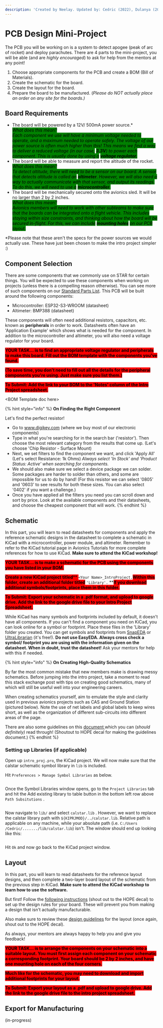 ```yaml
---
description: 'Created by Neelay. Updated by: Cedric (2022), Dulanya (2023)'
---
```


# PCB Design Mini-Project

The PCB you will be working on is a system to detect apogee (peak of arc of rocket) and deploy parachutes. There are 4 parts to the mini-project, you will be able (and are _highly encouraged_) to ask for help from the mentors at any point!&#x20;

1. Choose appropriate components for the PCB and create a BOM (Bill of Materials).&#x20;
2. Create the schematic for the board.&#x20;
3. Create the layout for the board.&#x20;
4. Prepare the board to be manufactured. (_Please do NOT actually place an order on any site for the boards.)_

## Board Requirements

* The board will be powered by a 12V/ 500mA power source.\*\
  _<mark style="background-color:green;">What does this mean?</mark>_ \
  _<mark style="background-color:green;">Each component we use will have a minimum voltage needed to operate, and a maximum needed to operate safely. The voltage of our power source is often much higher than this! This means we find a way to deliver a reduced voltage (in our case,</mark> <mark style="background-color:green;"></mark><mark style="background-color:green;">**3.3V**</mark><mark style="background-color:green;">) to power each component. This is usually done by using a</mark> <mark style="background-color:green;"></mark><mark style="background-color:green;">**voltage regulator.**</mark>_&#x20;
* The board will be able to measure and report the altitude of the rocket. \
  _<mark style="background-color:green;">What does this mean?</mark>_ \
  _<mark style="background-color:green;">To detect altitude, there will need to be a sensor on our board. A sensor that detects altitude is called an</mark> <mark style="background-color:green;"></mark><mark style="background-color:green;">**altimeter**</mark><mark style="background-color:green;">. However, we will also need a way to actually communicate with that sensor, and output its readings. To do this, we will need to use a</mark> <mark style="background-color:green;"></mark><mark style="background-color:green;">**microcontroller**</mark><mark style="background-color:green;">.</mark>_&#x20;
* The board will be mechanically secured onto the avionics sled. It will be no larger than 2 by 2 inches. \
  _<mark style="background-color:green;">What does this mean?</mark>_ \
  _<mark style="background-color:green;">Avionics members will need to work with other subteams to make sure that the boards can be integrated onto a flight vehicle. This includes staying within size constraints, and thinking about how the board will be secured in-flight. For this, we can include</mark> <mark style="background-color:green;"></mark><mark style="background-color:green;">**mounting holes**</mark> <mark style="background-color:green;"></mark><mark style="background-color:green;">on our PCB layout.</mark>_&#x20;

\*Please note that these aren't the specs for the power sources we would actually use. These have just been chosen to make the intro project simpler :)&#x20;

## Component Selection

There are some components that we commonly use on STAR for certain things. You will be expected to use these components when working on projects (unless there is a compelling reason otherwise). You can see more of such components on our [Standard Parts List](https://docs.google.com/spreadsheets/d/1Kxis2fARw56HrYMzW54rB0-L-gDaDvFu269D-AZqZrU/edit?usp=drive\_link). This PCB will be built around the following components:&#x20;

* Microcontroller: ESP32-S3-WROOM (datasheet)
* Altimeter: BMP388 (datasheet)

These components will often need additional resistors, capacitors, etc. known as **peripherals** in order to work. Datasheets often have an 'Application Example' which shows what is needed for the component. In addition to the microcontroller and altimeter, you will also need a voltage regulator for your board.&#x20;

<mark style="background-color:red;">**YOUR TASK... is to find an appropriate voltage regulator and peripherals to make this board. Fill out the BOM template with the components you've found.**</mark>&#x20;

<mark style="background-color:red;">**(To save time, you don't need to fill out all the details for the peripheral components you're using. Just make sure you list them.)**</mark> &#x20;

<mark style="background-color:red;">**To Submit: Add the link to your BOM to the 'Notes' column of the Intro Project spreadsheet.**</mark>&#x20;

\<BOM Template doc here>

{% hint style="info" %}
**On Finding the Right Component**

Let's find the perfect resistor!

* Go to www.digikey.com (where we buy most of our electronic components)
* Type in what you're searching for in the search bar ('resistor'). Then choose the most relevant category from the results that come up. (Let's choose 'Chip Resistor - Surface Mount)
* Next, we set filters to find the component we want, and click 'Apply All' (Let's select Resistance: 1k Ohms) _Always select 'In Stock' and 'Product Status: Active' when searching for components._&#x20;
* We should also make sure we select a device package we can solder. Some packages are harder to solder than others, and some are impossible for us to do by hand! (For this resistor we can select '0805' and '0603' to see results for both these sizes. You can also select '0402' if you want a challenge.)&#x20;
* Once you have applied all the filters you need you can scroll down and sort by price. Look at the available components and their datasheets, and choose the cheapest component that will work.&#x20;
{% endhint %}

## Schematic

In this part, you will learn to read datasheets for components and apply the reference schematic designs in the datasheet to complete a schematic in KiCad with a microcontroller, power module, and altimeter. Remember to refer to the KiCad tutorial page in Avionics Tutorials for more complete references for how to use KiCad. **Make sure to attend the KiCad workshop!**&#x20;

<mark style="background-color:red;">**YOUR TASK... is to make a schematic for the PCB using the components you have listed in your BOM.**</mark>&#x20;

<mark style="background-color:red;">**Create a new KiCad project titled**</mark><mark style="background-color:red;">** **</mark><mark style="background-color:red;">**`<Your Name>_IntroProject.`**</mark><mark style="background-color:red;">**Within this folder, create an additional folder titled**</mark><mark style="background-color:red;">** **</mark><mark style="background-color:red;">**`'Library'.`**</mark><mark style="background-color:red;">** **</mark><mark style="background-color:red;">**If you download additional symbols/footprints, place them in this folder.**</mark>&#x20;

<mark style="background-color:red;">**To Submit: Export your schematic in a .pdf format, and upload to google drive. Add the link to the google drive file to your Intro Project Spreadsheet.**</mark>&#x20;

While KiCad has many symbols and footprints included by default, it doesn't have all components. If you can't find a component you need on KiCad, you can look online for a symbol or footprint. Place these files in the 'Library' folder you created. You can get symbols and footprints from [SnapEDA](https://www.snapeda.com/) or [UltraLibrarian](https://www.ultralibrarian.com/) (it's free!). **Do not use EasyEDA. Always cross check a symbol/ footprint you are using with the information given on the datasheet. When in doubt, trust the datasheet!** Ask your mentors for help with this if needed.&#x20;

{% hint style="info" %}
**On Creating High-Quality Schematics**

By far the most common mistake that new members make is drawing messy schematics. Before jumping into the intro project, take a moment to read this stack exchange post with tips on creating good schematics, many of which will still be useful well into your engineering careers.

When creating schematics yourself, aim to emulate the style and clarity used in previous avionics projects such as CAS and Ground Station (pictured below). Note the use of net labels and global labels to keep wires short, as well as the organization of different sub-circuits into different areas of the page.

There are also some guidelines on this [document ](https://docs.google.com/document/d/1sA1MmZkygvkN0kvH0\_EiXm4IRMi5ilCOcb7CaAVOmxY/edit?usp=sharing)which you can (_should definitely)_ read through! (Shoutout to HOPE decal for making the guidelines document.)
{% endhint %}

### Setting up Libraries (if applicable)

Open up `intro_proj.pro`, the KiCad project. We will now make sure that the calstar schematic symbol library in `lib` is included.

Hit `Preferences > Manage Symbol Libraries` as below.

<figure><img src="../../../.gitbook/assets/Screen Shot 2023-08-25 at 3.59.02 PM.png" alt=""><figcaption></figcaption></figure>

Once the Symbol Libraries window opens, go to the `Project Libraries` tab and hit the Add existing library to table button in the bottom left row above `Path Subsitutions` .

<figure><img src="../../../.gitbook/assets/Screen Shot 2023-08-25 at 3.59.47 PM.png" alt=""><figcaption></figcaption></figure>

Now navigate to `lib/` and select `calstar.lib` . However, we want to replace the calstar library path with `${KIPRJMOD}/../calstar.lib`. Relative path is applicable on any machine, while your absolute path (i.e. `C:/Users /Cedric/......./lib/calstar.lib`) isn't. The window should end up looking like this:

<figure><img src="../../../.gitbook/assets/Screen Shot 2023-08-25 at 4.00.50 PM.png" alt=""><figcaption></figcaption></figure>

Hit `Ok` and now go back to the KiCad project window.

## Layout

In this part, you will learn to read datasheets for the reference layout designs, and then complete a two-layer board layout of the schematic from the previous step in KiCad. **Make sure to attend the KiCad workshop to learn how to use the software.**&#x20;

But first! Follow the [following instructions](https://docs.google.com/document/d/1XIp4hQyu5kEEh66-nD2Bew6qIBCuiEiuqHCNkp3XYyc/edit?usp=sharing) (shout out to the HOPE decal) to set up the design rules for your board. These will prevent you from making a design that isn't actually manufacturable.&#x20;

Also make sure to review these [design guidelines](https://docs.google.com/document/d/1sA1MmZkygvkN0kvH0\_EiXm4IRMi5ilCOcb7CaAVOmxY/edit?usp=sharing) for the layout (once again, shout out to the HOPE decal).&#x20;

As always, your mentors are always happy to help you and give you feedback!

<mark style="background-color:red;">**YOUR TASK... is to arrange the components on your schematic into a suitable layout. You must first assign each component on your schematic a corresponding footprint. Your board should be 2 by 2 inches, and have one mounting hole on each of the four corners.**</mark>&#x20;

<mark style="background-color:red;">**Much like for the schematic, you may need to download and import additional footprints for your layout.**</mark>&#x20;

<mark style="background-color:red;">**To Submit: Export your layout as a .pdf and upload to google drive. Add the link to the google drive file to the intro project spreadsheet.**</mark>&#x20;

## Export for Manufacturing

(in-progress)&#x20;
